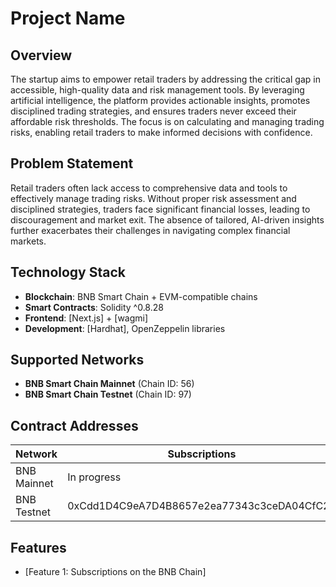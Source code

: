 # Project Name

## Overview

The startup aims to empower retail traders by addressing the critical gap in accessible, high-quality data and risk management tools. By leveraging artificial intelligence, the platform provides actionable insights, promotes disciplined trading strategies, and ensures traders never exceed their affordable risk thresholds. The focus is on calculating and managing trading risks, enabling retail traders to make informed decisions with confidence.

## Problem Statement

Retail traders often lack access to comprehensive data and tools to effectively manage trading risks. Without proper risk assessment and disciplined strategies, traders face significant financial losses, leading to discouragement and market exit. The absence of tailored, AI-driven insights further exacerbates their challenges in navigating complex financial markets.

## Technology Stack

- **Blockchain**: BNB Smart Chain + EVM-compatible chains
- **Smart Contracts**: Solidity ^0.8.28
- **Frontend**: [Next.js] + [wagmi]
- **Development**: [Hardhat], OpenZeppelin libraries

## Supported Networks

- **BNB Smart Chain Mainnet** (Chain ID: 56)
- **BNB Smart Chain Testnet** (Chain ID: 97)

## Contract Addresses

| Network     | Subscriptions                              | Token Contract                             | Revenue distribution                       |
| ----------- | ------------------------------------------ | ------------------------------------------ | ------------------------------------------ |
| BNB Mainnet | In progress                                | 0x9510E44Fb3b2d42DeF62A0824E7E777CAc448E75 | In progress                                |
| BNB Testnet | 0xCdd1D4C9eA7D4B8657e2ea77343c3ceDA04CfC27 | 0xc3c8f0990BBB3DD92dE419Fe76e26de2DA865158 | 0x0c70A1fb5EeDb43626cb1C2bec58f85824521Bd3 |

## Features

- [Feature 1: Subscriptions on the BNB Chain]
